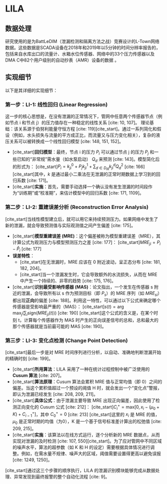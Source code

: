 # LILA
## 数据处理  
研究使用的是为BattLeDIM（泄漏检测和隔离方法之战）竞赛设计的L-Town网络数据。这些数据是SCADA设备在2018年和2019年以5分钟的时间分辨率报告的，包括来自水库出口的流量计、水箱水位传感器、网络中的33个压力传感器以及DMA C中82个用户级别的自动抄表（AMR）设备的数据 。
## 实现细节  

以下是其详细的实现细节：

### 第一步：LI-1: 线性回归 (Linear Regression)
这一步的核心思想是，在没有泄漏的正常情况下，管网中任意两个传感器节点（例如节点 i 和节点 j）的压力值存在一种稳定的线性关系 [cite: 10, 107]。
理论基础：该关系源于伯努利能量守恒方程 [cite: 119][cite_start]。通过一系列简化和假设（例如，水头损失与流量的平方成正比，而流量又与压力变化相关），复杂的液压关系可以被转换成一个线性回归模型 [cite: 148, 151, 152]。
* [cite_start]**回归模型**：最终，节点 i 的压力 $P_i$ 可以通过节点 j 的压力 $P_j$ 和一些已知的“非常规”需水量（如水泵启动） $Q_d$ 来预测 [cite: 143]。模型简化后的形式为：
    [cite_start]$P_i = k_{ji}^0 + P_j k_{ji}^1 + \sum_{d \in D_{IR}} k_{ji}^d Q_d^2$ [cite: 166]
    [cite_start]其中，$k$ 是通过最小二乘法在无泄漏的正常时期数据上学习到的回归系数 [cite: 171]。
* [cite_start]**实施**：首先，需要手动选择一个确认没有发生泄漏的时间段作为“训练期”或“校准期”，来估计模型中的回归系数 [cite: 171, 1109]。

### 第二步：LI-2: 重建误差分析 (Reconstruction Error Analysis)

[cite_start]当线性模型建立后，就可以用它来持续预测压力。如果网络中发生了新的泄漏，就会导致预测值与实际观测值之间产生偏差 [cite: 175]。

* [cite_start]**模型重建误差 (MRE)**：这个偏差被称为模型重建误差（MRE），其计算公式为观测压力与模型预测压力之差 [cite: 177]：
    [cite_start]$MRE_{ji} = P_i - \hat{P}_i$ [cite: 177]
* **误差特性**：
    * [cite_start]在无泄漏时，MRE 应该在 0 附近波动，呈正态分布 [cite: 181, 182, 204]。
    * [cite_start]当一个泄漏发生时，它会导致额外的水流损失，从而在 MRE 中产生一个持续的、非零的趋势 [cite: 175, 176]。
* [cite_start]**识别最受影响传感器 (MAS)**：论文指出，一个发生在传感器 s 附近的泄漏，会导致所有以 s 作为预测目标（即 $P_s$）的 MRE 序列（如 $MRE_{si}$）都出现**正向**的偏差 [cite: 188]。利用这一特性，可以通过以下公式来确定哪个传感器是受影响最严重的（MAS）：
    [cite_start]$s(t) = \text{arg max}_j \left(\sum_i \text{sign}(MRE_{ji}(t))\right)$ [cite: 190]
    [cite_start]这个公式的含义是，在某个时刻 t，计算每个传感器作为 MAS 时产生的正向误差信号的总和，总和最大的那个传感器就是当前最可能的 MAS [cite: 190]。

### 第三步：LI-3: 变化点检测 (Change Point Detection)

[cite_start]最后一步是对 MRE 时间序列进行分析，以自动、准确地判断泄漏开始的精确时刻 [cite: 199]。

* [cite_start]**所用算法**：LILA 采用了一种在统计过程控制中被广泛使用的 **Cusum 算法** [cite: 207]。
* [cite_start]**算法原理**：Cusum 算法会累积 MRE 值与正常均值（即 0）之间的偏差。当这个累积值超过一个预设的阈值 H 时，就会发出一个“变化点”警报，即认为泄漏已经发生 [cite: 208, 209, 211]。
* [cite_start]**具体公式**：由于泄漏主要导致 MRE 出现正向偏差，因此使用了检测正向变化的 Cusum 公式 [cite: 212]：
    [cite_start]$C_i^+ = \text{max}[0, x_i - (\mu_0 + K) + C_{i-1}^+]$，其中 $C_0^+ = 0$ [cite: 213]
    [cite_start]这里的 $x_i$ 是 MRE 的值，$\mu_0$ 是正常时期的均值（为0），K 是一个基于信号标准差计算出的松弛值 [cite: 209, 215]。
* [cite_start]**实施**：该算法以在线方式运行，逐个分析新的 MRE 数据点，从而实现对泄漏的及时检测 [cite: 107, 550][cite_start]。为了应对管网中不同区域的噪声水平，算法的超参数（如 K 和 H 的设定）需要根据具体情况进行调整。例如，在需水量不规律、噪声大的区域，阈值需要设置得更高以避免误报 [cite: 1249, 1250]。

[cite_start]通过这三个步骤的顺序执行，LILA 的泄漏识别模块能够完成从数据处理、异常发现到最终报警的整个自动化流程 [cite: 9]。

